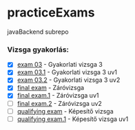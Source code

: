 # practiceExams
javaBackend subrepo

### Vizsga gyakorlás:
- [x] [exam 03](https://github.com/egydGIT/practiceExams/tree/master/src/main/java/exam03) - Gyakorlati vizsga 3
- [x] [exam 03.1](https://github.com/egydGIT/practiceExams/tree/master/src/main/java/exam03retake01) - Gyakorlati vizsga 3 uv1
- [x] [exam 03.2](https://github.com/egydGIT/practiceExams/tree/master/src/main/java/exam03retake02) - Gyakorlati vizsga 3 uv2
- [x] [final exam](https://github.com/egydGIT/practiceExams/tree/master/src/main/java/finalExam) - Záróvizsga 
- [x] [final exam.1](https://github.com/egydGIT/practiceExams/tree/master/src/main/java/finalExamRetake01) - Záróvizsga uv1
- [ ] [final exam.2]() - Záróvizsga uv2
- [ ] [qualifying exam]() - Képesítő vizsga
- [ ] [qualifying exam.1]() - Képesítő vizsga uv1
